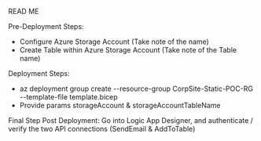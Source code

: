 READ ME 

Pre-Deployment Steps: 
- Configure Azure Storage Account (Take note of the name)
- Create Table within Azure Storage Account (Take note of the Table name)

Deployment Steps: 
- az deployment group create --resource-group CorpSite-Static-POC-RG --template-file template.bicep
- Provide params storageAccount &  storageAccountTableName

Final Step Post Deployment: 
    Go into Logic App Designer, and authenticate / verify the two API connections (SendEmail & AddToTable)